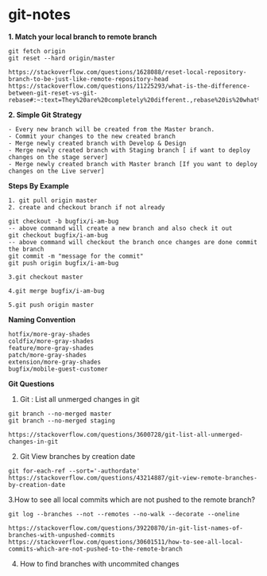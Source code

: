 # git-notes

**1. Match your local branch to remote branch**

    git fetch origin
    git reset --hard origin/master

    https://stackoverflow.com/questions/1628088/reset-local-repository-branch-to-be-just-like-remote-repository-head
    https://stackoverflow.com/questions/11225293/what-is-the-difference-between-git-reset-vs-git-rebase#:~:text=They%20are%20completely%20different.,rebase%20is%20what%20you%20want.

**2. Simple Git Strategy** 

    - Every new branch will be created from the Master branch.
    - Commit your changes to the new created branch
    - Merge newly created branch with Develop & Design
    - Merge newly created branch with Staging branch [ if want to deploy changes on the stage server]
    - Merge newly created branch with Master branch [If you want to deploy changes on the Live server]
   
   **Steps By Example**
   
    1. git pull origin master       
    2. create and checkout branch if not already
    
    git checkout -b bugfix/i-am-bug
    -- above command will create a new branch and also check it out
    git checkout bugfix/i-am-bug
    -- above command will checkout the branch once changes are done commit the branch 
    git commit -m "message for the commit"    
    git push origin bugfix/i-am-bug
    
    3.git checkout master
    
    4.git merge bugfix/i-am-bug
    
    5.git push origin master

   **Naming Convention** 

    hotfix/more-gray-shades
    coldfix/more-gray-shades
    feature/more-gray-shades
    patch/more-gray-shades
    extension/more-gray-shades
    bugfix/mobile-guest-customer
    
   **Git Questions**
   
   1. Git : List all unmerged changes in git
   ```
   git branch --no-merged master
   git branch --no-merged staging

   https://stackoverflow.com/questions/3600728/git-list-all-unmerged-changes-in-git
   ```
   2. Git View branches by creation date
   ```
   git for-each-ref --sort='-authordate'
   https://stackoverflow.com/questions/43214887/git-view-remote-branches-by-creation-date   
   ```
   3.How to see all local commits which are not pushed to the remote branch?
   ```
   git log --branches --not --remotes --no-walk --decorate --oneline

   https://stackoverflow.com/questions/39220870/in-git-list-names-of-branches-with-unpushed-commits
   https://stackoverflow.com/questions/30601511/how-to-see-all-local-commits-which-are-not-pushed-to-the-remote-branch
   ```
   4. How to find branches with uncommited changes


